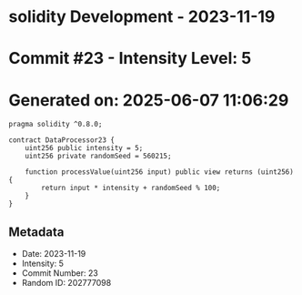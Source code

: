 ﻿# solidity Development - 2023-11-19
# Commit #23 - Intensity Level: 5
# Generated on: 2025-06-07 11:06:29
```solidity
pragma solidity ^0.8.0;

contract DataProcessor23 {
    uint256 public intensity = 5;
    uint256 private randomSeed = 560215;

    function processValue(uint256 input) public view returns (uint256) {
        return input * intensity + randomSeed % 100;
    }
}
```
## Metadata
- Date: 2023-11-19
- Intensity: 5
- Commit Number: 23
- Random ID: 202777098

